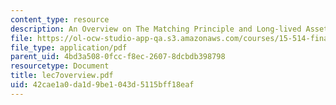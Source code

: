```yaml
---
content_type: resource
description: An Overview on The Matching Principle and Long-lived Assets
file: https://ol-ocw-studio-app-qa.s3.amazonaws.com/courses/15-514-financial-and-managerial-accounting-summer-2003/42cae1a0da1d9be1043d5115bff18eaf_lec7overview.pdf
file_type: application/pdf
parent_uid: 4bd3a508-0fcc-f8ec-2607-8dcbdb398798
resourcetype: Document
title: lec7overview.pdf
uid: 42cae1a0-da1d-9be1-043d-5115bff18eaf
---
```

